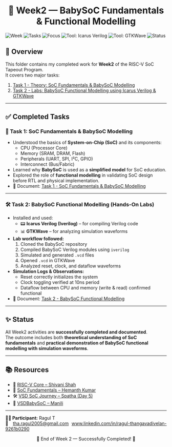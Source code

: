 <div align="center"> <h1>📘 Week2 — BabySoC Fundamentals & Functional Modelling </h1></div>


![Week](https://img.shields.io/badge/Week-2-blue?style=for-the-badge)
![Tasks](https://img.shields.io/badge/Tasks-2_Completed-brightgreen?style=for-the-badge)
![Focus](https://img.shields.io/badge/Focus-SoC_Theory%20%26%20Functional_Modelling-purple?style=for-the-badge)
![Tool: Icarus Verilog](https://img.shields.io/badge/Tool-Icarus%20Verilog-lightblue?style=for-the-badge)
![Tool: GTKWave](https://img.shields.io/badge/Tool-GTKWave-orange?style=for-the-badge)
![Status](https://img.shields.io/badge/Status-Completed-brightgreen?style=for-the-badge)



</div>

## 📌 Overview  
This folder contains my completed work for **Week2** of the RISC-V SoC Tapeout Program.  
It covers two major tasks:  

1. [Task 1 - Theory: SoC Fundamentals & BabySoC Modelling](https://github.com/Ragul-2005/RAGUL_T_RISCV_SOC_TAPEOUT_VSD_Week_2/tree/c40f8a2bc2f61bca82f68a1c2a87f1fef5613264/Task%201)  
2. [Task 2 - Labs: BabySoC Functional Modelling using Icarus Verilog & GTKWave](https://github.com/Ragul-2005/RAGUL_T_RISCV_SOC_TAPEOUT_VSD_Week_2/tree/c40f8a2bc2f61bca82f68a1c2a87f1fef5613264/Task%202
)  
---

## ✅ Completed Tasks  

### 📝 Task 1: SoC Fundamentals & BabySoC Modelling  
- Understood the basics of **System-on-Chip (SoC)** and its components:  
  - CPU (Processor Core)  
  - Memory (SRAM, DRAM, Flash)  
  - Peripherals (UART, SPI, I²C, GPIO)  
  - Interconnect (Bus/Fabric)  
- Learned why **BabySoC** is used as a **simplified model** for SoC education.  
- Explored the role of **functional modelling** in validating SoC design before RTL and physical implementation.  
- 📄 Document: [Task 1 - SoC Fundamentals & BabySoC Modelling](https://github.com/Ragul-2005/RAGUL_T_RISCV_SOC_TAPEOUT_VSD_Week_2/blob/55c8ec59f49764ee249758fa884e52d11252c42c/Task%201/Readme.md
)  

---
### 🛠️ Task 2: BabySoC Functional Modelling (Hands-On Labs)  
- Installed and used:  
  - 📟 **Icarus Verilog (Iverilog)** – for compiling Verilog code  
  - 📊 **GTKWave** – for analyzing simulation waveforms  
- **Lab workflow followed:**  
  1. Cloned the BabySoC repository  
  2. Compiled BabySoC Verilog modules using `iverilog`  
  3. Simulated and generated `.vcd` files  
  4. Opened `.vcd` in GTKWave  
  5. Analyzed reset, clock, and dataflow waveforms  
- **Simulation Logs & Observations:**  
  - Reset correctly initializes the system  
  - Clock toggling verified at 10ns period  
  - Dataflow between CPU and memory (write & read) confirmed functional  
- 📄 Document: [Task 2 - BabySoC Functional Modelling](https://github.com/Ragul-2005/RAGUL_T_RISCV_SOC_TAPEOUT_VSD_Week_2/blob/55c8ec59f49764ee249758fa884e52d11252c42c/Task%202/Readme.md)
  
---

## ✨ Status  
All Week2 activities are **successfully completed and documented**.  
The outcome includes both **theoretical understanding of SoC fundamentals** and **practical demonstration of BabySoC functional modelling with simulation waveforms**.  

---

## 📚 Resources

* 🔗 [RISC-V Core – Shivani Shah](https://github.com/shivanishah269/risc-v-core)
* 📘 [SoC Fundamentals – Hemanth Kumar](https://github.com/hemanthkumardm/SFAL-VSD-SoC-Journey/blob/main/11.%20Fundamentals%20of%20SoC%20Design/README.md)
* 🛠 [VSD SoC Journey – Spatha (Day 5)](https://github.com/spatha0011/spatha_vsd-hdp/tree/main/Day5)
* 🌱 [VSDBabySoC – Manili](https://github.com/manili/VSDBabySoC)

---

<div align="justify">

**👨‍💻 Participant:** Ragul T  
📧 tha.ragul2005@gmail.com
www.linkedin.com/in/ragul-thangavadivelan-9261b0290

</div>

<div align="center">
🌟 End of Week 2 — Successfully Completed! 🌟
</div>

